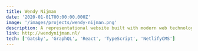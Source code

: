 ```yaml
---
title: Wendy Nijman
date: '2020-01-01T00:00:00.000Z'
image: '/images/projects/wendy-nijman.png'
description: A representational website built with modern web technologies. Interactive and dynamic visual elements and interactions.
link: http://wendynijman.nl/
tech: ['Gatsby', 'GraphQL', 'React', 'TypeScript', 'NetlifyCMS']
---
```

